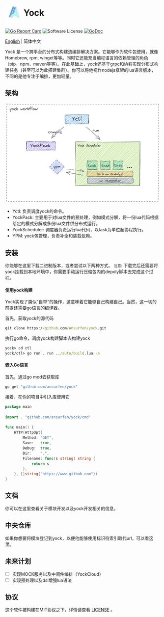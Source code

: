 #  <img src="../static/yock.ico" width = "60" height = "60" alt="logo" align=center />Yock

[![Go Report Card](https://goreportcard.com/badge/github.com/ansurfen/cushion)](https://goreportcard.com/report/github.com/ansurfen/yock)
![Software License](https://img.shields.io/badge/license-MIT-brightgreen.svg?style=flat-square)
[![GoDoc](https://godoc.org/github.com/ansurfen/yock?status.svg)](https://pkg.go.dev/github.com/ansurfen/yock)

[English](../../README.md) | 简体中文

Yock 是一个跨平台的分布式构建流编排解决方案。它能够作为软件包使用，就像Homebrew, rpm, winget等等。同时它还能充当编程语言的依赖管理的角色（pip，npm，maven等等）。在此基础上，yock还基于grpc和协程实现分布式构建任务（甚至可以为此搭建集群）。你可以将他视作nodejs框架的lua语言版本，不同的是他专注于编排，更加轻量。

## 架构
![arch](../static/arch.png)

* Yctl: 负责调度yock的命令。
* YockPack: 主要用于对lua文件的预处理，例如模式分解，将一份lua代码根据给定的模式分解成多份lua文件供分布式运行。
* YockScheduler: 调度器负责运行lua代码，以task为单位起协程执行。
* YPM: yock包管理，负责补全和装载依赖。

## 安装

你能够在这里下载二进制版本，或者尝试以下两种方式。
`注意`: 下载完后还需要将yock挂载到本地环境中，你需要手动运行压缩包内的depoly脚本去完成这个过程。

#### 使用yock构建

Yock实现了类似"自举"的操作，这意味着它能够自己构建自己。当然，这一切的前提还需要go语言的编译器。

首先，获取yock的源代码
```cmd
git clone https://github.com/Ansurfen/yock.git
```

执行go命令，调度yock构建脚本去构建yock
```cmd
yock> cd ctl
yock/ctl> go run . run ../auto/build.lua -a
```

#### 嵌入Go语言

首先，通过go mod去获取库
```cmd
go get "github.com/ansurfen/yock"
```

接着，在你的项目中引入库使用它
```go
package main

import . "github.com/ansurfen/yock/cmd"

func main() {
	HTTP(HttpOpt{
		Method: "GET",
		Save:   true,
		Debug:  true,
		Dir:    ".",
		Filename: func(s string) string {
			return s
		},
	}, []string{"https://www.github.com"})    
}
```

## 文档

你可以在这里查看关于模块开发以及yock开发相关的信息。

## 中央仓库

如果你想要将模块登记到yock，以便他能够使用标识符索引取代url，可以看这里。

## 未来计划

- [ ] 实现MOCK服务以及中间件编排（YockCloud）
- [ ] 实现预处理以及dsl增强lua语法

## 协议

这个软件被构建在MIT协议之下，详情请查看 [LICENSE](../../LICENSE) 。